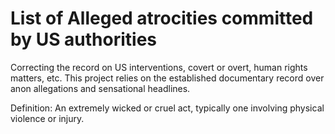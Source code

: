 # List of Alleged atrocities committed by US authorities
Correcting the record on US interventions, covert or overt, human rights matters, etc. This project relies on the established documentary record over anon allegations and sensational headlines.

Definition: An extremely wicked or cruel act, typically one involving physical violence or injury.
